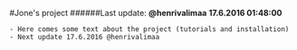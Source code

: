 #Jone's project
######Last update:
**@henrivalimaa**
**17.6.2016 01:48:00**

    - Here comes some text about the project (tutorials and installation)
    - Next update 17.6.2016 @henrivalimaa
